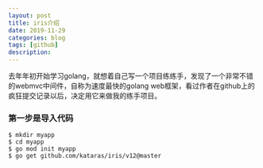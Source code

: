 ```yaml
---
layout: post
title: iris介绍
date: 2019-11-29
categories: blog
tags: [github]
description: 
---
```


去年年初开始学习golang，就想着自己写一个项目练练手，发现了一个非常不错的webmvc中间件，自称为速度最快的golang web框架，看过作者在github上的疯狂提交记录以后，决定用它来做我的练手项目。


### 第一步是导入代码
```
$ mkdir myapp
$ cd myapp
$ go mod init myapp
$ go get github.com/kataras/iris/v12@master
```